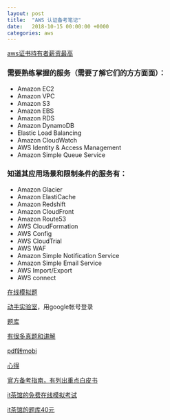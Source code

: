 ```yaml
---
layout: post
title:  "AWS 认证备考笔记"
date:   2018-10-15 00:00:00 +0000
categories: aws
---
```


[aws证书持有者薪资最高](https://www.cbtnuggets.com/blog/2016/07/10-high-paying-it-certifications/)


### 需要熟练掌握的服务（需要了解它们的方方面面）：

 - Amazon EC2  
 - Amazon VPC  
 - Amazon S3  
 - Amazon EBS  
 - Amazon RDS  
 - Amazon DynamoDB  
 - Elastic Load Balancing  
 - Amazon CloudWatch  
 - AWS Identity & Access Management  
 - Amazon Simple Queue Service  


### 知道其应用场景和限制条件的服务有：

 - Amazon Glacier
 - Amazon ElastiCache
 - Amazon Redshift
 - Amazon CloudFront
 - Amazon Route53
 - AWS CloudFormation
 - AWS Config
 - AWS CloudTrial
 - AWS WAF
 - Amazon Simple Notification Service
 - Amazon Simple Email Service
 - AWS Import/Export
 - AWS connect



[在线模拟题](https://www.briefmenow.org/amazon/category/exam-aws-saa-aws-certified-solutions-architect-associate/)


[动手实验室](https://qwiklabs.com/focuses/281?parent=catalog)，用google帐号登录

[题库](https://blog.csdn.net/robertlee32/article/details/69949159)

[有很多真题和讲解](http://jayendrapatil.com/)

[pdf转mobi](http://www.convertfiles.com/)

[心得](https://rickhw.github.io/2016/04/22/AWS/AWS-Certified-Solutions-Architect_Associate/)

[官方备考指南，有列出重点白皮书](https://aws.amazon.com/cn/certification/certification-prep/)

[it茶馆的免费在线模拟考试](https://aws.xiaopeiqing.com/posts/aws-certified-solutions-architect-associate-exam.html)

[it茶馆的题库40元](https://aws.xiaopeiqing.com/posts/category/exercise)

